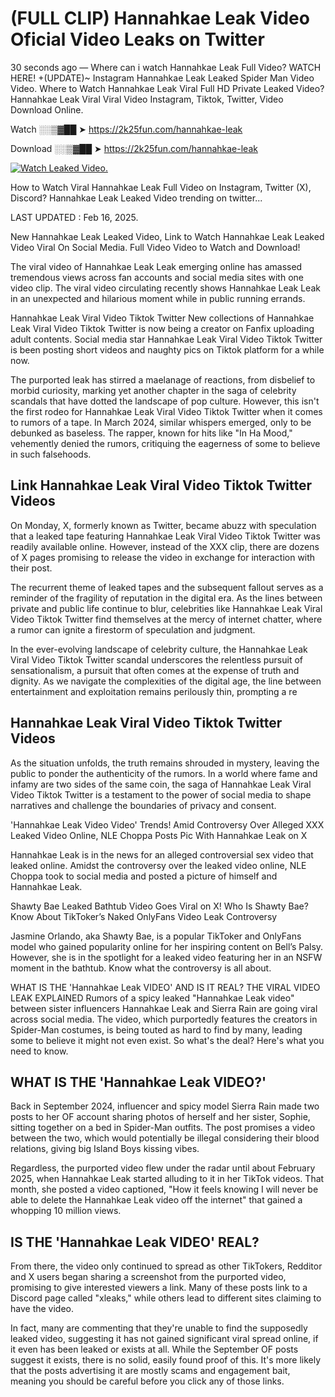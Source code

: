 # (FULL CLIP) Hannahkae Leak Video Oficial Video Leaks on Twitter

30 seconds ago — Where can i watch Hannahkae Leak Full Video? WATCH HERE! +(UPDATE)~ Instagram Hannahkae Leak Leaked Spider Man Video Video. Where to Watch Hannahkae Leak Viral Full HD Private Leaked Video? Hannahkae Leak Viral Viral Video Instagram, Tiktok, Twitter, Video Download Online.

Watch ░░▒▓██ ➤ https://2k25fun.com/hannahkae-leak

Download ░░▒▓██ ➤ https://2k25fun.com/hannahkae-leak

[![Watch Leaked Video.](https://miro.medium.com/v2/resize:fit:828/format:webp/1*cilzJN44JGOrTw9NJCrNHA.gif "Watch Leaked Video")](https://2k25fun.com/hannahkae-leak)

How to Watch Viral Hannahkae Leak Full Video on Instagram, Twitter (X), Discord? Hannahkae Leak Leaked Video trending on twitter...

LAST UPDATED : Feb 16, 2025.

New Hannahkae Leak Leaked Video, Link to Watch Hannahkae Leak Leaked Video Viral On Social Media. Full Video Video to Watch and Download!

The viral video of Hannahkae Leak Leak emerging online has amassed tremendous views across fan accounts and social media sites with one video clip. The viral video circulating recently shows Hannahkae Leak Leak in an unexpected and hilarious moment while in public running errands.

Hannahkae Leak Viral Video Tiktok Twitter New collections of Hannahkae Leak Viral Video Tiktok Twitter is now being a creator on Fanfix uploading adult contents. Social media star Hannahkae Leak Viral Video Tiktok Twitter is been posting short videos and naughty pics on Tiktok platform for a while now.

The purported leak has stirred a maelanage of reactions, from disbelief to morbid curiosity, marking yet another chapter in the saga of celebrity scandals that have dotted the landscape of pop culture. However, this isn't the first rodeo for Hannahkae Leak Viral Video Tiktok Twitter when it comes to rumors of a tape. In March 2024, similar whispers emerged, only to be debunked as baseless. The rapper, known for hits like "In Ha Mood," vehemently denied the rumors, critiquing the eagerness of some to believe in such falsehoods.

## Link Hannahkae Leak Viral Video Tiktok Twitter Videos

On Monday, X, formerly known as Twitter, became abuzz with speculation that a leaked tape featuring Hannahkae Leak Viral Video Tiktok Twitter was readily available online. However, instead of the XXX clip, there are dozens of X pages promising to release the video in exchange for interaction with their post.

The recurrent theme of leaked tapes and the subsequent fallout serves as a reminder of the fragility of reputation in the digital era. As the lines between private and public life continue to blur, celebrities like Hannahkae Leak Viral Video Tiktok Twitter find themselves at the mercy of internet chatter, where a rumor can ignite a firestorm of speculation and judgment.

In the ever-evolving landscape of celebrity culture, the Hannahkae Leak Viral Video Tiktok Twitter scandal underscores the relentless pursuit of sensationalism, a pursuit that often comes at the expense of truth and dignity. As we navigate the complexities of the digital age, the line between entertainment and exploitation remains perilously thin, prompting a re

##  Hannahkae Leak Viral Video Tiktok Twitter Videos

As the situation unfolds, the truth remains shrouded in mystery, leaving the public to ponder the authenticity of the rumors. In a world where fame and infamy are two sides of the same coin, the saga of Hannahkae Leak Viral Video Tiktok Twitter is a testament to the power of social media to shape narratives and challenge the boundaries of privacy and consent.

'Hannahkae Leak Video Video' Trends! Amid Controversy Over Alleged XXX Leaked Video Online, NLE Choppa Posts Pic With Hannahkae Leak on X

Hannahkae Leak is in the news for an alleged controversial sex video that leaked online. Amidst the controversy over the leaked video online, NLE Choppa took to social media and posted a picture of himself and Hannahkae Leak.

Shawty Bae Leaked Bathtub Video Goes Viral on X! Who Is Shawty Bae? Know About TikToker’s Naked OnlyFans Video Leak Controversy

Jasmine Orlando, aka Shawty Bae, is a popular TikToker and OnlyFans model who gained popularity online for her inspiring content on Bell’s Palsy. However, she is in the spotlight for a leaked video featuring her in an NSFW moment in the bathtub. Know what the controversy is all about.

WHAT IS THE 'Hannahkae Leak VIDEO' AND IS IT REAL? THE VIRAL VIDEO LEAK EXPLAINED Rumors of a spicy leaked "Hannahkae Leak video" between sister influencers Hannahkae Leak and Sierra Rain are going viral across social media. The video, which purportedly features the creators in Spider-Man costumes, is being touted as hard to find by many, leading some to believe it might not even exist. So what's the deal? Here's what you need to know.

## WHAT IS THE 'Hannahkae Leak VIDEO?'

Back in September 2024, influencer and spicy model Sierra Rain made two posts to her OF account sharing photos of herself and her sister, Sophie, sitting together on a bed in Spider-Man outfits. The post promises a video between the two, which would potentially be illegal considering their blood relations, giving big Island Boys kissing vibes.

Regardless, the purported video flew under the radar until about February 2025, when Hannahkae Leak started alluding to it in her TikTok videos. That month, she posted a video captioned, "How it feels knowing I will never be able to delete the Hannahkae Leak video off the internet" that gained a whopping 10 million views.

## IS THE 'Hannahkae Leak VIDEO' REAL?

From there, the video only continued to spread as other TikTokers, Redditor and X users began sharing a screenshot from the purported video, promising to give interested viewers a link. Many of these posts link to a Discord page called "xleaks," while others lead to different sites claiming to have the video.

In fact, many are commenting that they're unable to find the supposedly leaked video, suggesting it has not gained significant viral spread online, if it even has been leaked or exists at all. While the September OF posts suggest it exists, there is no solid, easily found proof of this. It's more likely that the posts advertising it are mostly scams and engagement bait, meaning you should be careful before you click any of those links.
